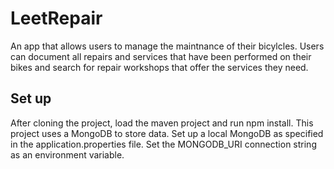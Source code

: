 # LeetRepair
An app that allows users to manage the maintnance of their bicylcles. Users can document all repairs and services that have been performed on their bikes
and search for repair workshops that offer the services they need.

## Set up
After cloning the project, load the maven project and run npm install.
This project uses a MongoDB to store data. Set up a local MongoDB as specified in the application.properties file. Set the MONGODB_URI connection string as an environment variable.
